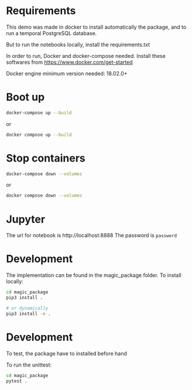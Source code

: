 # Requirements

This demo was made in docker to install automatically the package, and to run a temporal PostgreSQL database.


But to run the notebooks locally, install the requirements.txt

In order to run, 
Docker and docker-compose needed. Install these softwares from
https://www.docker.com/get-started

Docker engine minimum version needed: 18.02.0+


# Boot up

```bash
docker-compose up --build
```
or
```bash
docker compose up --build
``` 
# Stop containers

```bash
docker-compose down --volumes
```
or
```bash
docker compose down --volumes
``` 


# Jupyter

The url for notebook is http://localhost:8888
The password is `password`

# Development

The implementation can be found in the magic_package folder.
To install locally:
```bash
cd magic_package
pip3 install .

# or dynamically
pip3 install -e .
``` 

# Development

To test, the package have to installed before hand

To run the unittest:
```bash
cd magic_package
pytest .
``` 

